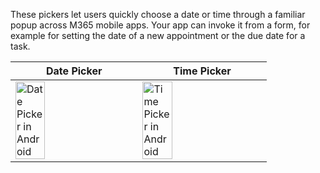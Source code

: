 These pickers let users quickly choose a date or time through a familiar popup across M365 mobile apps. Your app can invoke it from a form, for example for setting the date of a new appointment or the due date for a task.

| Date Picker                                                                                                                                                                        | Time Picker                                                                                                                                                                        |
| ---------------------------------------------------------------------------------------------------------------------------------------------------------------------------------- | ---------------------------------------------------------------------------------------------------------------------------------------------------------------------------------- |
| <img src="https://static2.sharepointonline.com/files/fabric/files/hig-media/images/controls/ios/DateTimePicker/datepicker.png" alt="Date Picker in Android" style="width: 50%;" /> | <img src="https://static2.sharepointonline.com/files/fabric/files/hig-media/images/controls/ios/DateTimePicker/timepicker.png" alt="Time Picker in Android" style="width: 50%;" /> |
